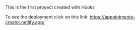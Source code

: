 This is the first proyect created with Hooks

To see the deployment click on this link: https://appointments-creator.netlify.app/

